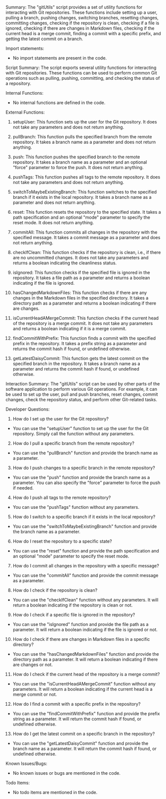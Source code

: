 Summary:
The "gitUtils" script provides a set of utility functions for interacting with Git repositories. These functions include setting up a user, pulling a branch, pushing changes, switching branches, resetting changes, committing changes, checking if the repository is clean, checking if a file is ignored, checking if there are changes in Markdown files, checking if the current head is a merge commit, finding a commit with a specific prefix, and getting the latest commit on a branch.

Import statements:
- No import statements are present in the code.

Script Summary:
The script exports several utility functions for interacting with Git repositories. These functions can be used to perform common Git operations such as pulling, pushing, committing, and checking the status of a repository.

Internal Functions:
- No internal functions are defined in the code.

External Functions:
1. setupUser: This function sets up the user for the Git repository. It does not take any parameters and does not return anything.

2. pullBranch: This function pulls the specified branch from the remote repository. It takes a branch name as a parameter and does not return anything.

3. push: This function pushes the specified branch to the remote repository. It takes a branch name as a parameter and an optional "force" parameter to force the push. It does not return anything.

4. pushTags: This function pushes all tags to the remote repository. It does not take any parameters and does not return anything.

5. switchToMaybeExistingBranch: This function switches to the specified branch if it exists in the local repository. It takes a branch name as a parameter and does not return anything.

6. reset: This function resets the repository to the specified state. It takes a path specification and an optional "mode" parameter to specify the reset mode. It does not return anything.

7. commitAll: This function commits all changes in the repository with the specified message. It takes a commit message as a parameter and does not return anything.

8. checkIfClean: This function checks if the repository is clean, i.e., if there are no uncommitted changes. It does not take any parameters and returns a boolean indicating the cleanliness status.

9. isIgnored: This function checks if the specified file is ignored in the repository. It takes a file path as a parameter and returns a boolean indicating if the file is ignored.

10. hasChangedMarkdownFiles: This function checks if there are any changes in the Markdown files in the specified directory. It takes a directory path as a parameter and returns a boolean indicating if there are changes.

11. isCurrentHeadAMergeCommit: This function checks if the current head of the repository is a merge commit. It does not take any parameters and returns a boolean indicating if it is a merge commit.

12. findCommitWithPrefix: This function finds a commit with the specified prefix in the repository. It takes a prefix string as a parameter and returns the commit hash if found, or undefined otherwise.

13. getLatestDaisyCommit: This function gets the latest commit on the specified branch in the repository. It takes a branch name as a parameter and returns the commit hash if found, or undefined otherwise.

Interaction Summary:
The "gitUtils" script can be used by other parts of the software application to perform various Git operations. For example, it can be used to set up the user, pull and push branches, reset changes, commit changes, check the repository status, and perform other Git-related tasks.

Developer Questions:
1. How do I set up the user for the Git repository?
- You can use the "setupUser" function to set up the user for the Git repository. Simply call the function without any parameters.

2. How do I pull a specific branch from the remote repository?
- You can use the "pullBranch" function and provide the branch name as a parameter.

3. How do I push changes to a specific branch in the remote repository?
- You can use the "push" function and provide the branch name as a parameter. You can also specify the "force" parameter to force the push if needed.

4. How do I push all tags to the remote repository?
- You can use the "pushTags" function without any parameters.

5. How do I switch to a specific branch if it exists in the local repository?
- You can use the "switchToMaybeExistingBranch" function and provide the branch name as a parameter.

6. How do I reset the repository to a specific state?
- You can use the "reset" function and provide the path specification and an optional "mode" parameter to specify the reset mode.

7. How do I commit all changes in the repository with a specific message?
- You can use the "commitAll" function and provide the commit message as a parameter.

8. How do I check if the repository is clean?
- You can use the "checkIfClean" function without any parameters. It will return a boolean indicating if the repository is clean or not.

9. How do I check if a specific file is ignored in the repository?
- You can use the "isIgnored" function and provide the file path as a parameter. It will return a boolean indicating if the file is ignored or not.

10. How do I check if there are changes in Markdown files in a specific directory?
- You can use the "hasChangedMarkdownFiles" function and provide the directory path as a parameter. It will return a boolean indicating if there are changes or not.

11. How do I check if the current head of the repository is a merge commit?
- You can use the "isCurrentHeadAMergeCommit" function without any parameters. It will return a boolean indicating if the current head is a merge commit or not.

12. How do I find a commit with a specific prefix in the repository?
- You can use the "findCommitWithPrefix" function and provide the prefix string as a parameter. It will return the commit hash if found, or undefined otherwise.

13. How do I get the latest commit on a specific branch in the repository?
- You can use the "getLatestDaisyCommit" function and provide the branch name as a parameter. It will return the commit hash if found, or undefined otherwise.

Known Issues/Bugs:
- No known issues or bugs are mentioned in the code.

Todo Items:
- No todo items are mentioned in the code.